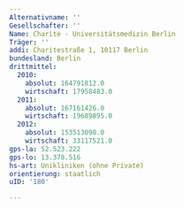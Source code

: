 ```yaml
---
Alternativname: ''
Gesellschafter: ''
Name: Charite - Universitätsmedizin Berlin
Träger: ''
addi: Charitestraße 1, 10117 Berlin
bundesland: Berlin
drittmittel:
  2010:
    absolut: 164791812.0
    wirtschaft: 17958483.0
  2011:
    absolut: 167161426.0
    wirtschaft: 19689895.0
  2012:
    absolut: 153513090.0
    wirtschaft: 33117521.0
gps-la: 52.523.222
gps-lo: 13.378.516
hs-art: Unikliniken (ohne Private)
orientierung: staatlich
uID: '180'

---
```


